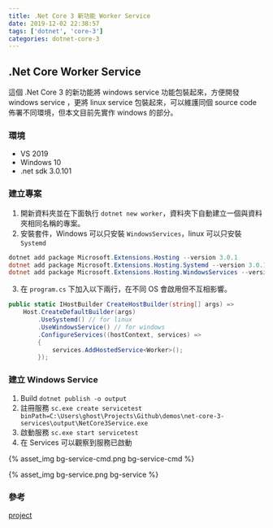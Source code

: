 ```yaml
---
title: .Net Core 3 新功能 Worker Service
date: 2019-12-02 22:38:57
tags: ['dotnet', 'core-3']
categories: dotnet-core-3
---
```


## .Net Core Worker Service

這個 .Net Core 3 的新功能將 windows service 功能包裝起來，方便開發 windows service ，更將 linux service 包裝起來，可以維護同個 source code 佈署不同環境，但本文目前先實作 windows 的部分。

### 環境

* VS 2019
* Windows 10
* .net sdk 3.0.101

### 建立專案

1. 開新資料夾並在下面執行 `dotnet new worker`，資料夾下自動建立一個與資料夾相同名稱的專案。
2. 安裝套件，Windows 可以只安裝 `WindowsServices`，linux 可以只安裝 `Systemd`

```powershell
dotnet add package Microsoft.Extensions.Hosting --version 3.0.1
dotnet add package Microsoft.Extensions.Hosting.Systemd --version 3.0.1
dotnet add package Microsoft.Extensions.Hosting.WindowsServices --version 3.0.1
```

3. 在 `program.cs` 下加入以下兩行，在不同 OS 會啟用但不互相影響。

```C#
public static IHostBuilder CreateHostBuilder(string[] args) =>
    Host.CreateDefaultBuilder(args)
        .UseSystemd() // for linux
        .UseWindowsService() // for windows
        .ConfigureServices((hostContext, services) =>
        {
            services.AddHostedService<Worker>();
        });
```

### 建立 Windows Service

1. Build `dotnet publish -o output`
1. 註冊服務 `sc.exe create servicetest binPath=C:\Users\ghost\Projects\Github\demos\net-core-3-services\output\NetCore3Service.exe`
1. 啟動服務 `sc.exe start servicetest`
1. 在 Services 可以觀察到服務已啟動

{% asset_img bg-service-cmd.png bg-service-cmd %}

{% asset_img bg-service.png bg-service %}

### 參考

[project](https://github.com/GhostTW/demos/tree/master/net-core-3-services)
